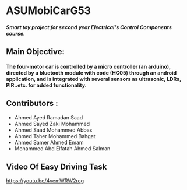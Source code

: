 # ASUMobiCarG53
#### *Smart toy project for second year Electrical's Control Components course.*
##  Main Objective:
#### The four-motor car is controlled by a micro controller (an arduino), directed by a bluetooth module with code (HC05) through an android application, and is integrated with several sensors as ultrasonic, LDRs, PIR..etc. for added functionality.
## Contributors :
* Ahmed Ayed Ramadan Saad
* Ahmed Sayed Zaki Mohammed
* Ahmed Saad Mohammed Abbas
* Ahmed Taher Mohammed Bahgat 
* Ahmed Samer Ahmed Emam
* Mohammed Abd Elfatah Ahmed Salman

## Video Of Easy Driving Task
https://youtu.be/4vemWRW2rcg
